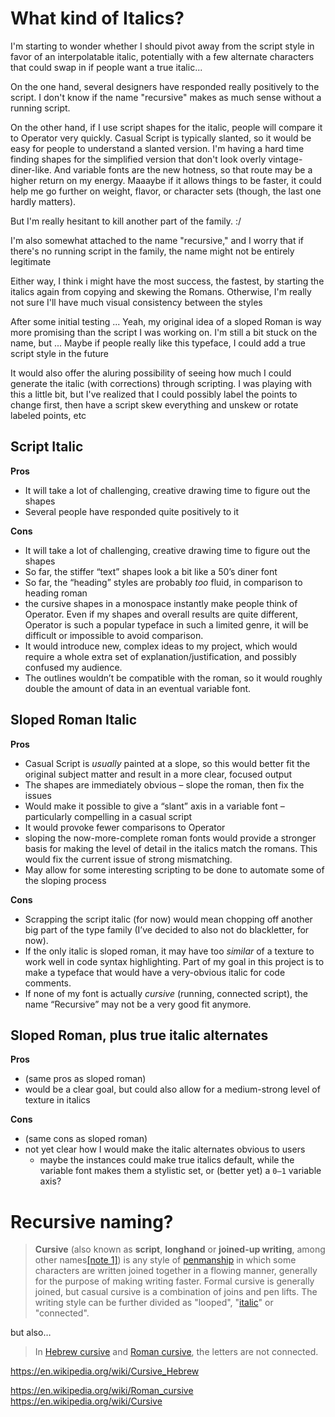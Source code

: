 # What kind of Italics?
I'm starting to wonder whether I should pivot away from the script style in favor of an interpolatable italic, potentially with a few alternate characters that could swap in if people want a true italic... 

On the one hand, several designers have responded really positively to the script. I don't know if the name "recursive" makes as much sense without a running script. 

On the other hand, if I use script shapes for the italic, people will compare it to Operator very quickly. Casual Script is typically slanted, so it would be easy for people to understand a slanted version. I'm having a hard time finding shapes for the simplified version that don't look overly vintage-diner-like. And variable fonts are the new hotness, so that route may be a higher return on my energy. Maaaybe if it allows things to be faster, it could help me go further on weight, flavor, or character sets (though, the last one hardly matters).

But I'm really hesitant to kill another part of the family. :/

I'm also somewhat attached to the name "recursive," and I worry that if there's no running script in the family, the name might not be entirely legitimate

Either way, I think i might have the most success, the fastest, by starting the italics again from copying and skewing the Romans. Otherwise, I'm really not sure I'll have much visual consistency between the styles

After some initial testing ... Yeah, my original idea of a sloped Roman is way more promising than the script I was working on. I'm still a bit stuck on the name, but ... Maybe if people really like this typeface, I could add a true script style in the future

It would also offer the aluring possibility of seeing how much I could generate the italic (with corrections) through scripting.  I was playing with this a little bit, but I've realized that I could possibly label the points to change first, then have a script skew everything and unskew or rotate labeled points, etc



## Script Italic

**Pros**

- It will take a lot of challenging, creative drawing time to figure out the shapes
- Several people have responded quite positively to it

**Cons**

- It will take a lot of challenging, creative drawing time to figure out the shapes
- So far, the stiffer “text” shapes look a bit like a 50’s diner font
- So far, the “heading” styles are probably *too* fluid, in comparison to heading roman
- the cursive shapes in a monospace instantly make people think of Operator. Even if my shapes and overall results are quite different, Operator is such a popular typeface in such a limited genre, it will be difficult or impossible to avoid comparison. 
- It would introduce new, complex ideas to my project, which would require a whole extra set of explanation/justification, and possibly confused my audience. 
- The outlines wouldn’t be compatible with the roman, so it would roughly double the amount of data in an eventual variable font.
## Sloped Roman Italic

**Pros**

- Casual Script is *usually* painted at a slope, so this would better fit the original subject matter and result in a more clear, focused output
- The shapes are immediately obvious – slope the roman, then fix the issues
- Would make it possible to give a “slant” axis in a variable font – particularly compelling in a casual script
- It would provoke fewer comparisons to Operator
- sloping the now-more-complete roman fonts would provide a stronger basis for making the level of detail in the italics match the romans. This would fix the current issue of strong mismatching.
- May allow for some interesting scripting to be done to automate some of the sloping process

**Cons**

- Scrapping the script italic (for now) would mean chopping off another big part of the type family (I’ve decided to also not do blackletter, for now).
- If the only italic is sloped roman, it may have too *similar* of a texture to work well in code syntax highlighting. Part of my goal in this project is to make a typeface that would have a very-obvious italic for code comments.
- If none of my font is actually *cursive* (running, connected script), the name “Recursive” may not be a very good fit anymore. 


## Sloped Roman, plus true italic alternates

**Pros**

- (same pros as sloped roman)
- would be a clear goal, but could also allow for a medium-strong level of texture in italics

**Cons**

- (same cons as sloped roman)
- not yet clear how I would make the italic alternates obvious to users
    - maybe the instances could make true italics default, while the variable font makes them a stylistic set, or (better yet) a `0–1` variable axis?


# Recursive naming?
> **Cursive** (also known as **script**, **longhand** or **joined-up writing**, among other names[[note 1]](https://en.wikipedia.org/wiki/Cursive#cite_note-1)) is any style of [penmanship](https://en.wikipedia.org/wiki/Penmanship) in which some characters are written joined together in a flowing manner, generally for the purpose of making writing faster. Formal cursive is generally joined, but casual cursive is a combination of joins and pen lifts. The writing style can be further divided as "looped", "[italic](https://en.wikipedia.org/wiki/Italic_script)" or "connected".

but also…


> In [Hebrew cursive](https://en.wikipedia.org/wiki/Cursive_Hebrew) and [Roman cursive](https://en.wikipedia.org/wiki/Roman_cursive), the letters are not connected.
> 

https://en.wikipedia.org/wiki/Cursive_Hebrew


https://en.wikipedia.org/wiki/Roman_cursive
https://en.wikipedia.org/wiki/Cursive

